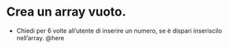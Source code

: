# Crea un array vuoto.
- Chiedi per 6 volte all’utente di inserire un numero,
 se è dispari inseriscilo nell’array. @here


<!-- # Il software deve chiedere per 10 volte all’utente di inserire un numero.
- Il programma stampa la somma di tutti i numeri inseriti. -->

<!-- # In un array sono contenuti i nomi degli invitati alla festa del grande Gatsby
- chiedi all’utente il suo nome e comunicagli se può partecipare o no alla festa -->


<!-- # L’utente inserisce due parole in successione, con due prompt.
-Il software stampa prima la parola più corta, poi la parola più lunga. -->


<!-- 
# L’utente inserisce due numeri in successione, con due prompt.
- Il software stampa il maggiore -->